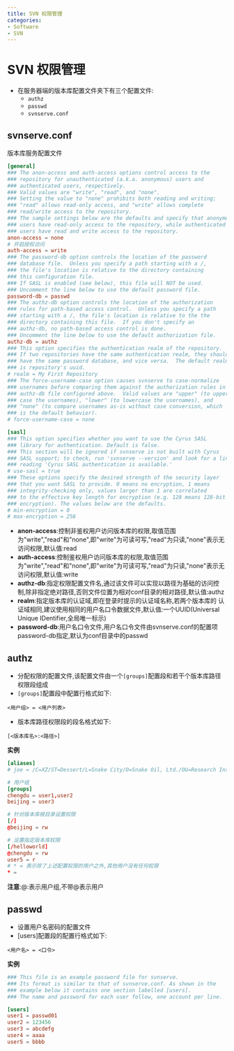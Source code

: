 ```yaml
---
title: SVN 权限管理
categories:
- Software
- SVN
---
```

# SVN 权限管理

- 在服务器端的版本库配置文件夹下有三个配置文件:
  - `authz`
  - `passwd`
  - `svnserve.conf`

## svnserve.conf

版本库服务配置文件

```toml
[general]
### The anon-access and auth-access options control access to the
### repository for unauthenticated (a.k.a. anonymous) users and
### authenticated users, respectively.
### Valid values are "write", "read", and "none".
### Setting the value to "none" prohibits both reading and writing;
### "read" allows read-only access, and "write" allows complete
### read/write access to the repository.
### The sample settings below are the defaults and specify that anonymous
### users have read-only access to the repository, while authenticated
### users have read and write access to the repository.
anon-access = none
# 开启授权访问
auth-access = write
### The password-db option controls the location of the password
### database file.  Unless you specify a path starting with a /,
### the file's location is relative to the directory containing
### this configuration file.
### If SASL is enabled (see below), this file will NOT be used.
### Uncomment the line below to use the default password file.
password-db = passwd
### The authz-db option controls the location of the authorization
### rules for path-based access control.  Unless you specify a path
### starting with a /, the file's location is relative to the the
### directory containing this file.  If you don't specify an
### authz-db, no path-based access control is done.
### Uncomment the line below to use the default authorization file.
authz-db = authz
### This option specifies the authentication realm of the repository.
### If two repositories have the same authentication realm, they should
### have the same password database, and vice versa.  The default realm
### is repository's uuid.
# realm = My First Repository
### The force-username-case option causes svnserve to case-normalize
### usernames before comparing them against the authorization rules in the
### authz-db file configured above.  Valid values are "upper" (to upper-
### case the usernames), "lower" (to lowercase the usernames), and
### "none" (to compare usernames as-is without case conversion, which
### is the default behavior).
# force-username-case = none

[sasl]
### This option specifies whether you want to use the Cyrus SASL
### library for authentication. Default is false.
### This section will be ignored if svnserve is not built with Cyrus
### SASL support; to check, run 'svnserve --version' and look for a line
### reading 'Cyrus SASL authentication is available.'
# use-sasl = true
### These options specify the desired strength of the security layer
### that you want SASL to provide. 0 means no encryption, 1 means
### integrity-checking only, values larger than 1 are correlated
### to the effective key length for encryption (e.g. 128 means 128-bit
### encryption). The values below are the defaults.
# min-encryption = 0
# max-encryption = 256
```

- **anon-access**:控制非鉴权用户访问版本库的权限,取值范围为"write","read"和"none",即"write"为可读可写,"read"为只读,"none"表示无访问权限,默认值:read
- **auth-access**:控制鉴权用户访问版本库的权限,取值范围为"write","read"和"none",即"write"为可读可写,"read"为只读,"none"表示无访问权限,默认值:write
- **authz-db**:指定权限配置文件名,通过该文件可以实现以路径为基础的访问控制,除非指定绝对路径,否则文件位置为相对conf目录的相对路径,默认值:authz
- **realm**:指定版本库的认证域,即在登录时提示的认证域名称,若两个版本库的 认证域相同,建议使用相同的用户名口令数据文件,默认值:一个UUID(Universal Unique IDentifier,全局唯一标示)
- **password-db**:用户名口令文件,用户名口令文件由svnserve.conf的配置项password-db指定,默认为conf目录中的passwd

## authz

- 分配权限的配置文件,该配置文件由一个`[groups]`配置段和若干个版本库路径权限段组成
- `[groups]`配置段中配置行格式如下:

```
<用户组> = <用户列表>
```

- 版本库路径权限段的段名格式如下:

```
[<版本库名>:<路径>]
```

**实例**

```toml
[aliases]
# joe = /C=XZ/ST=Dessert/L=Snake City/O=Snake Oil, Ltd./OU=Research Institute/CN=Joe Average

# 用户组
[groups]
chengdu = user1,user2
beijing = user3

# 针对版本库根目录设置权限
[/]
@beijing = rw

# 设置指定版本库权限
[/helloworld]
@chengdu = rw
user5 = r
# * = 表示除了上述配置权限的用户之外,其他用户没有任何权限
* =
```

**注意**:@:表示用户组,不带@表示用户

## passwd

- 设置用户名密码的配置文件
- [users]配置段的配置行格式如下:

```
<用户名> = <口令>
```

**实例**

```toml
### This file is an example password file for svnserve.
### Its format is similar to that of svnserve.conf. As shown in the
### example below it contains one section labelled [users].
### The name and password for each user follow, one account per line.

[users]
user1 = passwd01
user2 = 123456
user3 = abcdefg
user4 = aaaa
user5 = bbbb
```